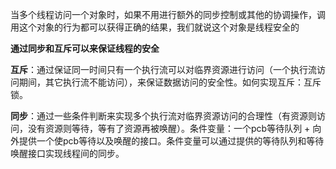 当多个线程访问一个对象时，如果不用进行额外的同步控制或其他的协调操作，调用这个对象的行为都可以获得正确的结果，我们就说这个对象是线程安全的

**通过同步和互斥可以来保证线程的安全**

**互斥**：通过保证同一时间只有一个执行流可以对临界资源进行访问（一个执行流访问期间，其它执行流不能访问），来保证数据访问的安全性。如何实现互斥：互斥锁。

**同步**：通过一些条件判断来实现多个执行流对临界资源访问的合理性（有资源则访问，没有资源则等待，等有了资源再被唤醒）。条件变量：一个pcb等待队列 + 向外提供一个使pcb等待以及唤醒的接口。条件变量可以通过提供的等待队列和等待唤醒接口实现线程间的同步。